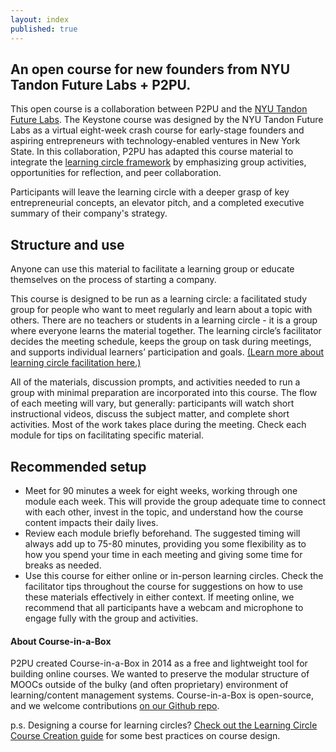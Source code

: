 ```yaml
---
layout: index
published: true
---
```

## An open course for new founders from NYU Tandon Future Labs + P2PU.

This open course is a collaboration between P2PU and the [NYU Tandon Future Labs](https://futurelabs.nyc/program-variants/keystone/). The Keystone course was designed by the NYU Tandon Future Labs as a virtual eight-week crash course for early-stage founders and aspiring entrepreneurs with technology-enabled ventures in New York State. In this collaboration, P2PU has adapted this course material to integrate the [learning circle framework](https://docs.p2pu.org/) by emphasizing group activities, opportunities for reflection, and peer collaboration. 

Participants will leave the learning circle with a deeper grasp of key entrepreneurial concepts, an elevator pitch, and a completed executive summary of their company's strategy.

## Structure and use
Anyone can use this material to facilitate a learning group or educate themselves on the process of starting a company.

This course is designed to be run as a learning circle: a facilitated study group for people who want to meet regularly and learn about a topic with others. There are no teachers or students in a learning circle - it is a group where everyone learns the material together. The learning circle’s facilitator decides the meeting schedule, keeps the group on task during meetings, and supports individual learners’ participation and goals. [(Learn more about learning circle facilitation here.)](https://handbook.p2pu.org/facilitation/facilitation-basics)

All of the materials, discussion prompts, and activities needed to run a group with minimal preparation are incorporated into this course. The flow of each meeting will vary, but generally: participants will watch short instructional videos, discuss the subject matter, and complete short activities. Most of the work takes place during the meeting. Check each module for tips on facilitating specific material.

## Recommended setup
- Meet for 90 minutes a week for eight weeks, working through one module each week. This will provide the group adequate time to connect with each other, invest in the topic, and understand how the course content impacts their daily lives.
- Review each module briefly beforehand. The suggested timing will always add up to 75-80 minutes, providing you some flexibility as to how you spend your time in each meeting and giving some time for breaks as needed.
- Use this course for either online or in-person learning circles. Check the facilitator tips throughout the course for suggestions on how to use these materials effectively in either context. If meeting online, we recommend that all participants have a webcam and microphone to engage fully with the group and activities.

#### About Course-in-a-Box

P2PU created Course-in-a-Box in 2014 as a free and lightweight tool for building online courses. We wanted to preserve the modular structure of MOOCs outside of the bulky (and often proprietary) environment of learning/content management systems. Course-in-a-Box is open-source, and we welcome contributions [on our Github repo](https://github.com/p2pu/course-in-a-box).

p.s. Designing a course for learning circles? [Check out the Learning Circle Course Creation guide](https://docs.p2pu.org/courses/creating-courses) for some best practices on course design.
